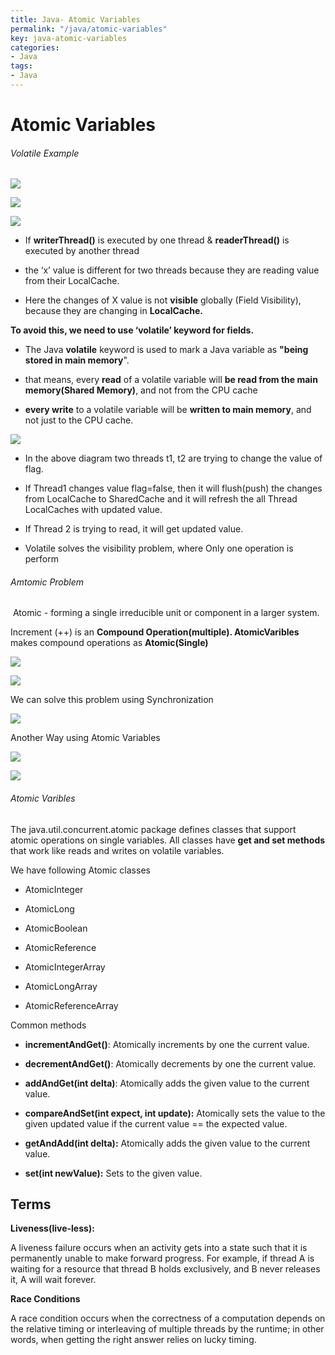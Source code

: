 ```yaml
---
title: Java- Atomic Variables
permalink: "/java/atomic-variables"
key: java-atomic-variables
categories:
- Java
tags:
- Java
---
```


Atomic Variables
===================

###### Volatile Example

![](media/b59a4e041451824eb295e590ec74bed3.png)

![](media/5902f9fbd937fdce66c2cb7b0bbfdc83.png)

![](media/9e82ba6bea4a8f122795d0d94898f961.png)

-   If **writerThread()** is executed by one thread & **readerThread()** is
    executed by another thread

-   the ‘x’ value is different for two threads because they are reading value
    from their LocalCache.

-   Here the changes of X value is not **visible** globally (Field Visibility),
    because they are changing in **LocalCache.**

**To avoid this, we need to use ‘volatile’ keyword for fields.**

-   The Java **volatile** keyword is used to mark a Java variable as **"being
    stored in main memory**".

-   that means, every **read** of a volatile variable will **be read from the
    main memory(Shared Memory)**, and not from the CPU cache

-   **every write** to a volatile variable will be **written to main memory**,
    and not just to the CPU cache.

![](media/108c47392235feab85ea0d31a5798264.png)

-   In the above diagram two threads t1, t2 are trying to change the value of
    flag.

-   If Thread1 changes value flag=false, then it will flush(push) the changes
    from LocalCache to SharedCache and it will refresh the all Thread
    LocalCaches with updated value.

-   If Thread 2 is trying to read, it will get updated value.

-   Volatile solves the visibility problem, where Only one operation is perform

###### Amtomic Problem

 Atomic - forming a single irreducible unit or component in a larger system.

Increment (++) is an **Compound Operation(multiple). AtomicVaribles** makes
compound operations as **Atomic(Single)**

![](media/93c1ee6fcabace8d14ab3f5580ab05d1.png)

![](media/0aaacf326e63502204b2c122aca05a21.png)

We can solve this problem using Synchronization

![](media/dc3656580c87f2a3da159e0be12ecc99.png)

Another Way using Atomic Variables

![](media/a72224f177af3dcd43c1e4fe2e71f5f1.png)

![](media/f2f84e27927df3a608c5425081f109b8.png)

###### Atomic Varibles

The java.util.concurrent.atomic package defines classes that support atomic
operations on single variables. All classes have **get and set methods** that
work like reads and writes on volatile variables.

We have following Atomic classes

-   AtomicInteger

-   AtomicLong

-   AtomicBoolean

-   AtomicReference

-   AtomicIntegerArray

-   AtomicLongArray

-   AtomicReferenceArray

Common methods

-   **incrementAndGet()**: Atomically increments by one the current value.

-   **decrementAndGet()**: Atomically decrements by one the current value.

-   **addAndGet(int delta)**: Atomically adds the given value to the current
    value.

-   **compareAndSet(int expect, int update):** Atomically sets the value to the
    given updated value if the current value == the expected value.

-   **getAndAdd(int delta):** Atomically adds the given value to the current
    value.

-   **set(int newValue):** Sets to the given value.

Terms
-----

**Liveness(live-less):**

A liveness failure occurs when an activity gets into a state such that it is
permanently unable to make forward progress. For example, if thread A is waiting
for a resource that thread B holds exclusively, and B never releases it, A will
wait forever.

**Race Conditions**

A race condition occurs when the correctness of a computation depends on the
relative timing or interleaving of multiple threads by the runtime; in other
words, when getting the right answer relies on lucky timing.
